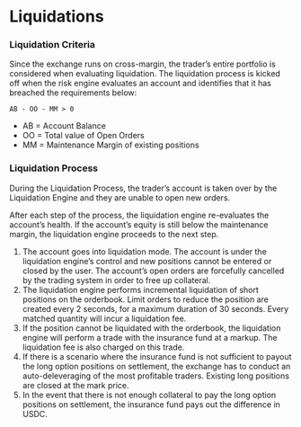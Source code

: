 # Liquidations

### Liquidation Criteria <a href="#h_bb393f5de3" id="h_bb393f5de3"></a>

Since the exchange runs on cross-margin, the trader’s entire portfolio is considered when evaluating liquidation. The liquidation process is kicked off when the risk engine evaluates an account and identifies that it has breached the requirements below:

```
AB - OO - MM > 0
```

* AB = Account Balance
* OO = Total value of Open Orders
* MM = Maintenance Margin of existing positions

### Liquidation Process <a href="#h_ba0f5795eb" id="h_ba0f5795eb"></a>

During the Liquidation Process, the trader’s account is taken over by the Liquidation Engine and they are unable to open new orders.

After each step of the process, the liquidation engine re-evaluates the account’s health. If the account’s equity is still below the maintenance margin, the liquidation engine proceeds to the next step.

1. The account goes into liquidation mode. The account is under the liquidation engine’s control and new positions cannot be entered or closed by the user. The account’s open orders are forcefully cancelled by the trading system in order to free up collateral.
2. The liquidation engine performs incremental liquidation of short positions on the orderbook. Limit orders to reduce the position are created every 2 seconds, for a maximum duration of 30 seconds. Every matched quantity will incur a liquidation fee.
3. If the position cannot be liquidated with the orderbook, the liquidation engine will perform a trade with the insurance fund at a markup. The liquidation fee is also charged on this trade.
4. If there is a scenario where the insurance fund is not sufficient to payout the long option positions on settlement, the exchange has to conduct an auto-deleveraging of the most profitable traders. Existing long positions are closed at the mark price.
5. In the event that there is not enough collateral to pay the long option positions on settlement, the insurance fund pays out the difference in USDC.
